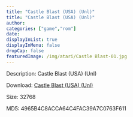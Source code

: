 ```yaml
---
title: "Castle Blast (USA) (Unl)"
title: "Castle Blast (USA) (Unl)"
author: 
categories: ["game","rom"]
date: 
displayInList: true
displayInMenu: false
dropCap: false
featuredImage: /img/atari/Castle Blast-01.jpg
---
```


Description: Castle Blast (USA) (Unl)

Download: <a href="https://kknackGearCT.ctfile.com/fs/2629127-327667705" target = "_blank" rel = "nofollow" > Castle Blast (USA) (Unl)</a>

Size: 32768

MD5: 4965B4C8ACCA64C4FAC39A7C0763F611

